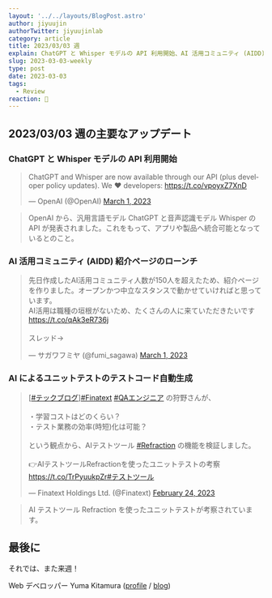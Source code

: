 ```yaml
---
layout: '../../layouts/BlogPost.astro'
author: jiyuujin
authorTwitter: jiyuujinlab
category: article
title: 2023/03/03 週
explain: ChatGPT と Whisper モデルの API 利用開始、AI 活用コミュニティ (AIDD) 紹介ページのローンチ
slug: 2023-03-03-weekly
type: post
date: 2023-03-03
tags:
  - Review
reaction: 🚀
---
```


## 2023/03/03 週の主要なアップデート

### ChatGPT と Whisper モデルの API 利用開始

<blockquote class="twitter-tweet"><p lang="en" dir="ltr">ChatGPT and Whisper are now available through our API (plus developer policy updates). We ❤️ developers: <a href="https://t.co/vpoyxZ7XnD">https://t.co/vpoyxZ7XnD</a></p>&mdash; OpenAI (@OpenAI) <a href="https://twitter.com/OpenAI/status/1630992406542970880?ref_src=twsrc%5Etfw">March 1, 2023</a></blockquote> <script async src="https://platform.twitter.com/widgets.js" charset="utf-8"></script>

> OpenAI から、汎用言語モデル ChatGPT と音声認識モデル Whisper の API が発表されました。これをもって、アプリや製品へ統合可能となっているとのこと。

### AI 活用コミュニティ (AIDD) 紹介ページのローンチ

<blockquote class="twitter-tweet"><p lang="ja" dir="ltr">先日作成したAI活用コミュニティ人数が150人を超えたため、紹介ページを作りました。オープンかつ中立なスタンスで動かせていければと思っています。<br>AI活用は職種の垣根がないため、たくさんの人に来ていただきたいです<a href="https://t.co/qAk3eR736j">https://t.co/qAk3eR736j</a><br><br>スレッド→</p>&mdash; サガワフミヤ (@fumi_sagawa) <a href="https://twitter.com/fumi_sagawa/status/1630719884844998656?ref_src=twsrc%5Etfw">March 1, 2023</a></blockquote> <script async src="https://platform.twitter.com/widgets.js" charset="utf-8"></script>

### AI によるユニットテストのテストコード自動生成

<blockquote class="twitter-tweet"><p lang="ja" dir="ltr">[<a href="https://twitter.com/hashtag/%E3%83%86%E3%83%83%E3%82%AF%E3%83%96%E3%83%AD%E3%82%B0?src=hash&amp;ref_src=twsrc%5Etfw">#テックブログ</a>]<a href="https://twitter.com/hashtag/Finatext?src=hash&amp;ref_src=twsrc%5Etfw">#Finatext</a> <a href="https://twitter.com/hashtag/QA%E3%82%A8%E3%83%B3%E3%82%B8%E3%83%8B%E3%82%A2?src=hash&amp;ref_src=twsrc%5Etfw">#QAエンジニア</a> の狩野さんが、<br><br>・学習コストはどのくらい？<br>・テスト業務の効率(時短)化は可能？<br><br>という観点から、AIテストツール <a href="https://twitter.com/hashtag/Refraction?src=hash&amp;ref_src=twsrc%5Etfw">#Refraction</a> の機能を検証しました。<br><br>👉AIテストツールRefractionを使ったユニットテストの考察<a href="https://t.co/TrPyuukpZr">https://t.co/TrPyuukpZr</a><a href="https://twitter.com/hashtag/%E3%83%86%E3%82%B9%E3%83%88%E3%83%84%E3%83%BC%E3%83%AB?src=hash&amp;ref_src=twsrc%5Etfw">#テストツール</a></p>&mdash; Finatext Holdings Ltd. (@Finatext) <a href="https://twitter.com/Finatext/status/1628980577667018752?ref_src=twsrc%5Etfw">February 24, 2023</a></blockquote> <script async src="https://platform.twitter.com/widgets.js" charset="utf-8"></script>

> AI テストツール Refraction を使ったユニットテストが考察されています。

## 最後に

それでは、また来週！

Web デベロッパー Yuma Kitamura ([profile](https://yuma-kitamura.nekohack.me/) / [blog](https://blog.nekohack.me/))
